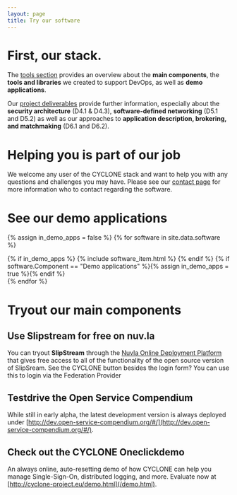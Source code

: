 ```yaml
---
layout: page
title: Try our software
---
```

# First, our stack.

The [tools section](/software.html) provides an overview about the **main components**, the **tools and libraries** we created to support DevOps, as well as **demo applications**.

Our [project deliverables](/deliverables.html) provide further information, especially about the **security architecture** (D4.1 & D4.3), **software-defined networking** (D5.1 and D5.2) as well as our approaches to **application description, brokering, and matchmaking** (D6.1 and D6.2). 

# Helping you is part of our job

We welcome any user of the CYCLONE stack and want to help you with any questions and challenges you may have. Please see our [contact page](/contact.html) for more information who to contact regarding the software.

# See our demo applications

{% assign in_demo_apps = false %}
{% for software in site.data.software %}
<div markdown="0">
  {% if in_demo_apps %}
    {% include software_item.html %}
  {% endif %}
  {% if software.Component == "Demo applications" %}{% assign in_demo_apps = true %}{% endif %}
</div> 
{% endfor %}

# Tryout our main components

## Use Slipstream for free on nuv.la

You can tryout **SlipStream** through the [Nuvla Online Deployment Platform](http://nuv.la) that gives free access to all of the functionality of the open source version of SlipSream. See the CYCLONE button besides the login form? You can use this to login via the Federation Provider 

## Testdrive the Open Service Compendium

While still in early alpha, the latest development version is always deployed under [http://dev.open-service-compendium.org/#/](http://dev.open-service-compendium.org/#/).

## Check out the CYCLONE Oneclickdemo

An always online, auto-resetting demo of how CYCLONE can help you manage Single-Sign-On, distributed logging, and more. Evaluate now at [http://cyclone-project.eu/demo.html](/demo.html).

